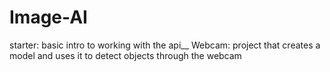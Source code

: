 # Image-AI
starter: basic intro to working with the api__
Webcam: project that creates a model and uses it to detect objects through the webcam
